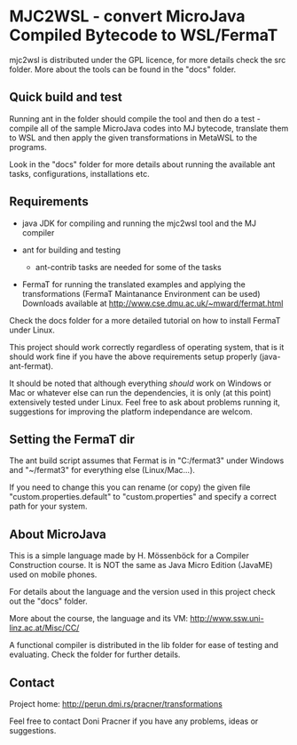 MJC2WSL - convert MicroJava Compiled Bytecode to WSL/FermaT
===========================================================

mjc2wsl is distributed under the GPL licence, for more details check the src
folder. More about the tools can be found in the "docs" folder.


Quick build and test
--------------------

Running ant in the folder should compile the tool and then do a test -
compile all of the sample MicroJava codes into MJ bytecode, translate them
to WSL and then apply the given transformations in MetaWSL to the programs.

Look in the "docs" folder for more details about running the available ant
tasks, configurations, installations etc.


Requirements
------------

 - java JDK for compiling and running the mjc2wsl tool and the MJ compiler

 - ant for building and testing
      - ant-contrib tasks are needed for some of the tasks

 - FermaT for running the translated examples and applying the transformations
   (FermaT Maintanance Environment can be used)
   Downloads available at http://www.cse.dmu.ac.uk/~mward/fermat.html

Check the docs folder for a more detailed tutorial on how to install
FermaT under Linux.

This project should work correctly regardless of operating
system, that is it should work fine if you have the above
requirements setup properly (java-ant-fermat).

It should be noted that although everything *should* work
on Windows or Mac or whatever else can run the dependencies,
it is only (at this point) extensively tested under Linux.
Feel free to ask about problems running it, suggestions for
improving the platform independance are welcom.


Setting the FermaT dir
----------------------

The ant build script assumes that Fermat is in "C:/fermat3" under Windows
and "~/fermat3" for everything else (Linux/Mac...).

If you need to change this you can rename (or copy) the given file
"custom.properties.default" to "custom.properties" and specify a correct
path for your system.


About MicroJava
---------------

This is a simple language made by H. Mössenböck for a Compiler Construction
course.  It is NOT the same as Java Micro Edition (JavaME) used on mobile
phones.

For details about the language and the version used in this project check
out the "docs" folder.

More about the course, the language and its VM:
http://www.ssw.uni-linz.ac.at/Misc/CC/

A functional compiler is distributed in the lib folder for ease of testing
and evaluating.  Check the folder for further details.


Contact
-------

Project home:
http://perun.dmi.rs/pracner/transformations

Feel free to contact Doni Pracner if you have any problems, ideas 
or suggestions.